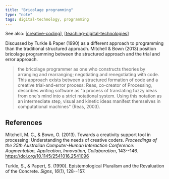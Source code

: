 ```yaml
---
title: "Bricolage programming"
type: "note"
tags: digital-technology, programming
---
```


See also: [[creative-coding]], [[teaching-digital-technologies]]

Discussed by Turkle & Paper (1990) as a different approach to programming than the traditional structured approach. Mitchell & Bown (2013) position bricolage programming between the structured approach and the trial and error approach.

> the bricolage programmer as one who constructs theories by arranging and rearranging; negotiating and renegotiating with code. This approach exists between a structured formation of code and a creative trial-and-error process: Reas, co-creator of Processing, describes writing software as "a process of translating fuzzy ideas from one's mind into a strict notational system. Using this notation as an intermediate step, visual and kinetic ideas manifest themselves in computational machines" (Reas, 2003).

## References

Mitchell, M. C., & Bown, O. (2013). Towards a creativity support tool in processing: Understanding the needs of creative coders. *Proceedings of the 25th Australian Computer-Human Interaction Conference: Augmentation, Application, Innovation, Collaboration*, 143--146. <https://doi.org/10.1145/2541016.2541096>

Turkle, S., & Papert, S. (1990). Epistemological Pluralism and the Revaluation of the Concrete. *Signs*, *16*(1), 128--157.

[//begin]: # "Autogenerated link references for markdown compatibility"
[creative-coding]: creative-coding "Creative Coding"
[teaching-digital-technologies]: teaching-digital-technologies "Teaching Digital Technologies"
[//end]: # "Autogenerated link references"